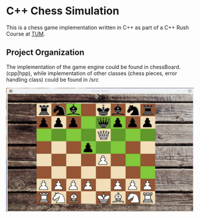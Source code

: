 # C++ Chess Simulation

This is a chess game implementation written in C++ as part of a C++ Rush Course at [TUM](https://www.tum.de/en/).

## Project Organization

The implementation of the game engine could be found in chessBoard.(cpp|hpp), while implementation of other classes (chess pieces, error handling class) could be found in /src

![game](images/game.png)